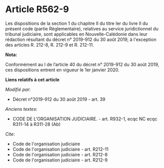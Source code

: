 # Article R562-9

Les dispositions de la section 1 du chapitre II du titre Ier du livre II du présent code (partie Réglementaire), relatives au
service juridictionnel du tribunal judiciaire, sont applicables en Nouvelle-Calédonie dans leur rédaction résultant du décret
n° 2019-912 du 30 août 2019, à l'exception des articles R. 212-8, R. 212-9 et R. 212-11.

**Nota:**

Conformément au I de l’article 40 du décret n° 2019-912 du 30 août 2019, ces dispositions entrent en vigueur le 1er janvier
2020.

**Liens relatifs à cet article**

_Modifié par_:

  - Décret n°2019-912 du 30 août 2019 - art. 39

_Anciens textes_:

  - CODE DE L'ORGANISATION JUDICIAIRE. - art. R932-1, ecqc NC ecqc R311-14 à R311-28 (Ab)

_Cite_:

  - Code de l'organisation judiciaire
  - Code de l'organisation judiciaire - art. R212-11
  - Code de l'organisation judiciaire - art. R212-8
  - Code de l'organisation judiciaire - art. R212-9
